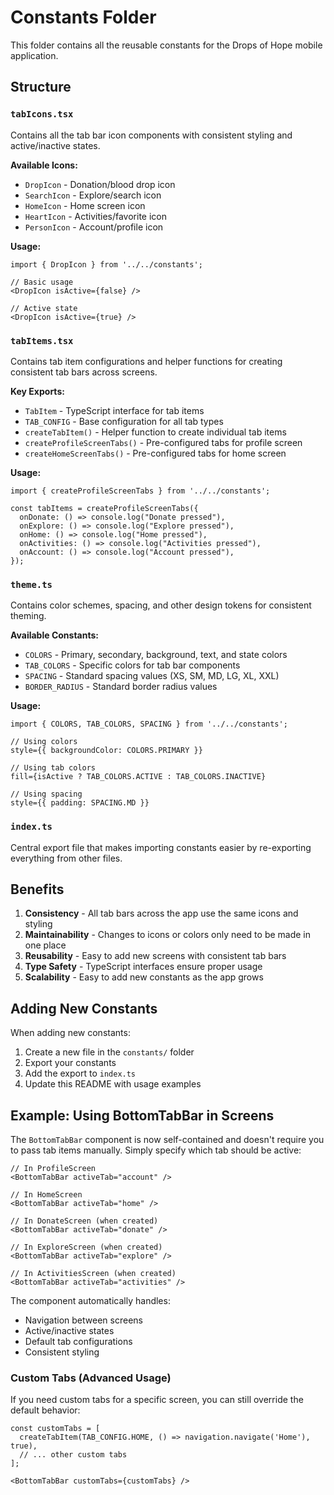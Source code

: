 # Constants Folder

This folder contains all the reusable constants for the Drops of Hope mobile application.

## Structure

### `tabIcons.tsx`
Contains all the tab bar icon components with consistent styling and active/inactive states.

**Available Icons:**
- `DropIcon` - Donation/blood drop icon
- `SearchIcon` - Explore/search icon  
- `HomeIcon` - Home screen icon
- `HeartIcon` - Activities/favorite icon
- `PersonIcon` - Account/profile icon

**Usage:**
```tsx
import { DropIcon } from '../../constants';

// Basic usage
<DropIcon isActive={false} />

// Active state
<DropIcon isActive={true} />
```

### `tabItems.tsx`
Contains tab item configurations and helper functions for creating consistent tab bars across screens.

**Key Exports:**
- `TabItem` - TypeScript interface for tab items
- `TAB_CONFIG` - Base configuration for all tab types
- `createTabItem()` - Helper function to create individual tab items
- `createProfileScreenTabs()` - Pre-configured tabs for profile screen
- `createHomeScreenTabs()` - Pre-configured tabs for home screen

**Usage:**
```tsx
import { createProfileScreenTabs } from '../../constants';

const tabItems = createProfileScreenTabs({
  onDonate: () => console.log("Donate pressed"),
  onExplore: () => console.log("Explore pressed"),
  onHome: () => console.log("Home pressed"),
  onActivities: () => console.log("Activities pressed"),
  onAccount: () => console.log("Account pressed"),
});
```

### `theme.ts`
Contains color schemes, spacing, and other design tokens for consistent theming.

**Available Constants:**
- `COLORS` - Primary, secondary, background, text, and state colors
- `TAB_COLORS` - Specific colors for tab bar components
- `SPACING` - Standard spacing values (XS, SM, MD, LG, XL, XXL)
- `BORDER_RADIUS` - Standard border radius values

**Usage:**
```tsx
import { COLORS, TAB_COLORS, SPACING } from '../../constants';

// Using colors
style={{ backgroundColor: COLORS.PRIMARY }}

// Using tab colors
fill={isActive ? TAB_COLORS.ACTIVE : TAB_COLORS.INACTIVE}

// Using spacing
style={{ padding: SPACING.MD }}
```

### `index.ts`
Central export file that makes importing constants easier by re-exporting everything from other files.

## Benefits

1. **Consistency** - All tab bars across the app use the same icons and styling
2. **Maintainability** - Changes to icons or colors only need to be made in one place
3. **Reusability** - Easy to add new screens with consistent tab bars
4. **Type Safety** - TypeScript interfaces ensure proper usage
5. **Scalability** - Easy to add new constants as the app grows

## Adding New Constants

When adding new constants:

1. Create a new file in the `constants/` folder
2. Export your constants
3. Add the export to `index.ts`
4. Update this README with usage examples

## Example: Using BottomTabBar in Screens

The `BottomTabBar` component is now self-contained and doesn't require you to pass tab items manually. Simply specify which tab should be active:

```tsx
// In ProfileScreen
<BottomTabBar activeTab="account" />

// In HomeScreen  
<BottomTabBar activeTab="home" />

// In DonateScreen (when created)
<BottomTabBar activeTab="donate" />

// In ExploreScreen (when created)
<BottomTabBar activeTab="explore" />

// In ActivitiesScreen (when created)
<BottomTabBar activeTab="activities" />
```

The component automatically handles:
- Navigation between screens
- Active/inactive states
- Default tab configurations
- Consistent styling

### Custom Tabs (Advanced Usage)

If you need custom tabs for a specific screen, you can still override the default behavior:

```tsx
const customTabs = [
  createTabItem(TAB_CONFIG.HOME, () => navigation.navigate('Home'), true),
  // ... other custom tabs
];

<BottomTabBar customTabs={customTabs} />
```
